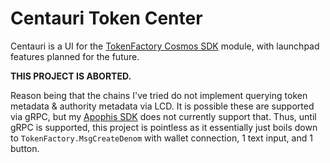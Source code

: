 # Centauri Token Center
Centauri is a UI for the [TokenFactory Cosmos SDK](https://docs.osmosis.zone/osmosis-core/modules/tokenfactory/)
module, with launchpad features planned for the future.

**THIS PROJECT IS ABORTED.**

Reason being that the chains I've tried do not implement querying token metadata & authority metadata via LCD. It is possible these are supported via gRPC, but my [Apophis SDK](https://docs.kiruse.dev/projects/apophis-sdk/introduction) does not currently support that. Thus, until gRPC is supported, this project is pointless as it essentially just boils down to `TokenFactory.MsgCreateDenom` with wallet connection, 1 text input, and 1 button.
